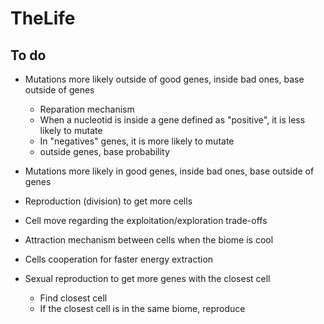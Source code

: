 # TheLife

## To do

- Mutations more likely outside of good genes, inside bad ones, base outside of genes
  - Reparation mechanism
  - When a nucleotid is inside a gene defined as "positive", it is less likely to mutate
  - In "negatives" genes, it is more likely to mutate
  - outside genes, base probability

- Mutations more likely in good genes, inside bad ones, base outside of genes
- Reproduction (division) to get more cells
- Cell move regarding the exploitation/exploration trade-offs
- Attraction mechanism between cells when the biome is cool
- Cells cooperation for faster energy extraction
- Sexual reproduction to get more genes with the closest cell

  - Find closest cell
  - If the closest cell is in the same biome, reproduce
